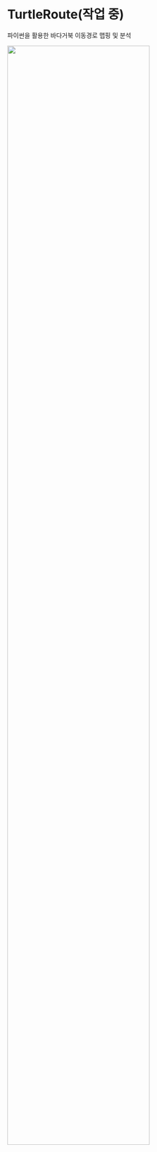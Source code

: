 # TurtleRoute(작업 중)
파이썬을 활용한 바다거북 이동경로 맵핑 및 분석 

<img align = "center" width="80%" src="https://user-images.githubusercontent.com/115720940/231324871-2faa0754-6233-4be4-bc74-f86579b587f2.png"/>
